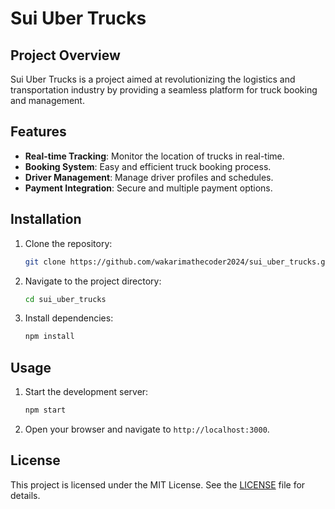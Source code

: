 # Sui Uber Trucks

## Project Overview

Sui Uber Trucks is a project aimed at revolutionizing the logistics and transportation industry by providing a seamless platform for truck booking and management.

## Features

- **Real-time Tracking**: Monitor the location of trucks in real-time.
- **Booking System**: Easy and efficient truck booking process.
- **Driver Management**: Manage driver profiles and schedules.
- **Payment Integration**: Secure and multiple payment options.

## Installation

1. Clone the repository:
   ```bash
   git clone https://github.com/wakarimathecoder2024/sui_uber_trucks.git
   ```
2. Navigate to the project directory:
   ```bash
   cd sui_uber_trucks
   ```
3. Install dependencies:
   ```bash
   npm install
   ```

## Usage

1. Start the development server:
   ```bash
   npm start
   ```
2. Open your browser and navigate to `http://localhost:3000`.

## License

This project is licensed under the MIT License. See the [LICENSE](LICENSE) file for details.
